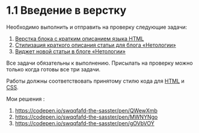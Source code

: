 # 1.1 Введение в верстку

Необходимо выполнить и отправить на проверку следующие задачи:

1. [Верстка блока с кратким описанием языка HTML](./layout/)
2. [Стилизация краткого описания статьи для блога «Нетологии»](./article-description/)
3. [Виджет новой статьи в блоге «Нетологии»](./widget/)

Все задачи обязательны к выполнению. Присылать на проверку можно только когда готовы все три задачи.

Работы должны соответствовать принятому стилю кода для [HTML](https://github.com/netology-code/codestyle/tree/master/html) и [CSS](https://github.com/netology-code/codestyle/tree/master/css).

Мои решения :

1. https://codepen.io/swqqfafd-the-sasster/pen/QWewXmb
2. https://codepen.io/swqqfafd-the-sasster/pen/MWNYNgo
3. https://codepen.io/swqqfafd-the-sasster/pen/gOVbVOY